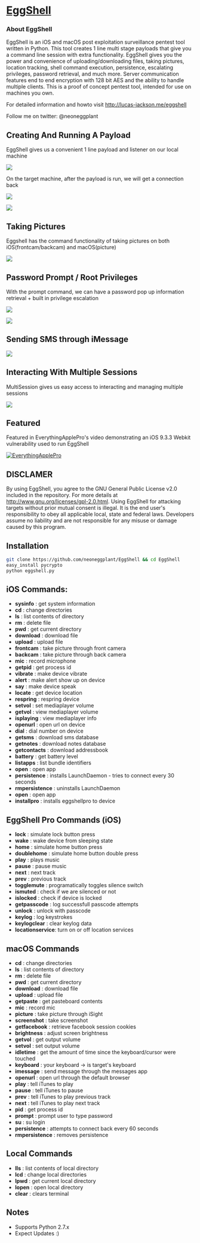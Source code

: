 # [EggShell](http://lucas-jackson.me/eggshell)

### About EggShell

EggShell is an iOS and macOS post exploitation surveillance pentest tool written in Python.  This tool creates 1 line multi stage payloads that give you a command line session with extra functionality. EggShell gives you the power and convenience of uploading/downloading files, taking pictures, location tracking, shell command execution, persistence, escalating privileges, password retrieval, and much more.  Server communication features end to end encryption with 128 bit AES and the ability to handle multiple clients. This is a proof of concept pentest tool, intended for use on machines you own.


For detailed information and howto visit http://lucas-jackson.me/eggshell

Follow me on twitter: @neoneggplant

## Creating And Running A Payload
EggShell gives us a convenient 1 line payload and listener on our local machine

[![](http://lucas-jackson.me/images/eggshell/2.2.1/startup1.png)](http://lucas-jackson.me/eggshell)

On the target machine, after the payload is run, we will get a connection back

[![](http://lucas-jackson.me/images/eggshell/2.2.1/runpayload.png)](http://lucas-jackson.me/eggshell)

[![](http://lucas-jackson.me/images/eggshell/2.2.1/connectback.png)](http://lucas-jackson.me/eggshell)

## Taking Pictures
Eggshell has the command functionality of taking pictures on both iOS(frontcam/backcam) and macOS(picture)

[![](http://lucas-jackson.me/images/eggshell/2.2.1/osxpicture.png)](http://lucas-jackson.me/eggshell)

## Password Prompt / Root Privileges
With the prompt command, we can have a password pop up information retrieval + built in privilege escalation

[![](http://lucas-jackson.me/images/eggshell/2.2.1/osxprompt.png)](http://lucas-jackson.me/eggshell)

[![](http://lucas-jackson.me/images/eggshell/2.2.1/escalateosx.png)](http://lucas-jackson.me/eggshell)

## Sending SMS through iMessage
[![](http://lucas-jackson.me/images/eggshell/2.2.1/osximessage.png)](http://lucas-jackson.me/eggshell)

## Interacting With Multiple Sessions
MultiSession gives us easy access to interacting and managing multiple sessions

[![](http://lucas-jackson.me/images/eggshell/multisessioninteractpictures.png)](http://lucas-jackson.me/eggshell)

## Featured
Featured in EverythingApplePro's video demonstrating an iOS 9.3.3 Webkit vulnerability used to run EggShell

[![EverythingApplePro](http://lucas-jackson.me/images/eggshell/2.2.1/featureeep.png)](https://www.youtube.com/embed/iko0bCVW-zk?start=209)

## DISCLAMER
By using EggShell, you agree to the GNU General Public License v2.0 included in the repository. For more details at http://www.gnu.org/licenses/gpl-2.0.html. Using EggShell for attacking targets without prior mutual consent is illegal. It is the end user's responsibility to obey all applicable local, state and federal laws. Developers assume no liability and are not responsible for any misuse or damage caused by this program.

## Installation
```sh
git clone https://github.com/neoneggplant/EggShell && cd EggShell
easy_install pycrypto
python eggshell.py
```

## iOS Commands:
* **sysinfo**        : get system information
* **cd**             : change directories
* **ls**             : list contents of directory
* **rm**             : delete file
* **pwd**            : get current directory
* **download**       : download file
* **upload**         : upload file
* **frontcam**       : take picture through front camera
* **backcam**        : take picture through back camera
* **mic**            : record microphone
* **getpid**         : get process id
* **vibrate**        : make device vibrate
* **alert**          : make alert show up on device
* **say**            : make device speak
* **locate**         : get device location
* **respring**       : respring device
* **setvol**         : set mediaplayer volume
* **getvol**         : view mediaplayer volume
* **isplaying**      : view mediaplayer info
* **openurl**        : open url on device
* **dial**           : dial number on device
* **getsms**         : download sms database
* **getnotes**       : download notes database
* **getcontacts**    : download addressbook
* **battery**        : get battery level
* **listapps**       : list bundle identifiers
* **open**           : open app
* **persistence**    : installs LaunchDaemon - tries to connect every 30 seconds
* **rmpersistence**  : uninstalls LaunchDaemon
* **open**           : open app
* **installpro**     : installs eggshellpro to device


## EggShell Pro Commands (iOS)
* **lock**           : simulate lock button press
* **wake**           : wake device from sleeping state
* **home**           : simulate home button press
* **doublehome**     : simulate home button double press
* **play**           : plays music
* **pause**          : pause music
* **next**           : next track
* **prev**           : previous track
* **togglemute**     : programatically toggles silence switch
* **ismuted**        : check if we are silenced or not
* **islocked**       : check if device is locked
* **getpasscode**    : log successfull passcode attempts
* **unlock**         : unlock with passcode
* **keylog**         : log keystrokes
* **keylogclear**    : clear keylog data
* **locationservice**: turn on or off location services


## macOS Commands
* **cd**             : change directories
* **ls**             : list contents of directory
* **rm**             : delete file
* **pwd**            : get current directory
* **download**       : download file
* **upload**         : upload file
* **getpaste**       : get pasteboard contents
* **mic**            : record mic
* **picture**        : take picture through iSight
* **screenshot**     : take screenshot
* **getfacebook**    : retrieve facebook session cookies
* **brightness**     : adjust screen brightness
* **getvol**         : get output volume
* **setvol**         : set output volume
* **idletime**       : get the amount of time since the keyboard/cursor were touched
* **keyboard**       : your keyboard -> is target's keyboard
* **imessage**       : send message through the messages app
* **openurl**        : open url through the default browser
* **play**           : tell iTunes to play
* **pause**          : tell iTunes to pause
* **prev**           : tell iTunes to play previous track
* **next**           : tell iTunes to play next track
* **pid**            : get process id
* **prompt**         : prompt user to type password
* **su**             : su login
* **persistence**    : attempts to connect back every 60 seconds
* **rmpersistence**  : removes persistence

## Local Commands
* **lls**            : list contents of local directory
* **lcd**            : change local directories
* **lpwd**           : get current local directory
* **lopen**          : open local directory
* **clear**          : clears terminal

## Notes
* Supports Python 2.7.x
* Expect Updates :)

